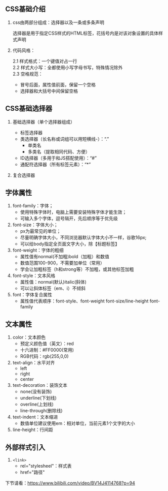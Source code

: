 ## CSS基础介绍
1. css由两部分组成：选择器以及一条或多条声明

    选择器是用于指定CSS样式的HTML标签，花括号内是对该对象设置的具体样式声明
2. 代码风格：
    
    2.1 样式格式：一个键值对占一行  
    2.2 样式大小写：全都使用小写字母书写，特殊情况除外  
    2.3 空格规范：  
    - 冒号后面，属性值前面，保留一个空格  
    - 选择器和大括号中间保留空格
## CSS基础选择器
1. 基础选择器（单个选择器组成）
    - 标签选择器
    - 类选择器（长名称或词组可以用短横线-）：“.”
        - 单类名
        - 多类名（提取相同代码、方便）
    - ID选择器（多用于和JS搭配使用）：“#”
    - 通配符选择器（所有标签元素）：“*”

2. 复合选择器

## 字体属性
1. font-family：字体；
    - 使用特殊字体时，电脑上需要安装特殊字体才能生效；
    - 可输入多个字体，逗号隔开，先后顺序等于优先级
2. font-size：字体大小；
    - px为最常见的单位；
    - 尽量明确字体大小，不同浏览器默认字体大小不一样，谷歌16px;
    - 可以给body指定全页面文字大小，除【标题标签】
3. font-weight：字体的粗细
    - 属性值有normal(不加粗)bold（加粗）和数值
    - 数值范围100-900，不需要加单位（常用）
    - 学会让加粗标签（h和strong等）不加粗，或其他标签加粗
4. font-style：文本风格
    - 属性值：normal(默认)italic(斜体)
    - 可以让斜体标签（em、i）不倾斜
5. font：字体复合属性
    - 属性值代表顺序：font-style、font-weight font-size/line-height font-family
## 文本属性
1. color：文本颜色
    - 预定义颜色值（英文）：red
    - 十六进制：#FF0000(常用)
    - RGB代码：rgb(255,0,0)
2. text-align：水平对齐
    - left
    - right
    - center
3. text-decoration：装饰文本
    - none(没有装饰)
    - underline(下划线)
    - overline(上划线)
    - line-through(删除线)
4. text-indent：文本缩进
    - 数值单位建议使用em：相对单位，当前元素1个文字的大小
5. line-height：行间距
## 外部样式引入
1. ```<link>```
    - rel="stylesheel"：样式表
    - href="路径"

下节请看：https://www.bilibili.com/video/BV14J4114768?p=94